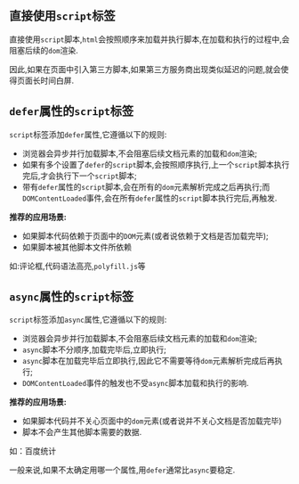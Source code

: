 ## 直接使用`script`标签

直接使用`script`脚本,`html`会按照顺序来加载并执行脚本,在加载和执行的过程中,会阻塞后续的`dom`渲染.

因此,如果在页面中引入第三方脚本,如果第三方服务商出现类似延迟的问题,就会使得页面长时间白屏.



## `defer`属性的`script`标签

`script`标签添加`defer`属性,它遵循以下的规则:

- 浏览器会异步并行加载脚本,不会阻塞后续文档元素的加载和`dom`渲染;
- 如果有多个设置了`defer`的`script`脚本,会按照顺序执行,上一个`script`脚本执行完后,才会执行下一个`script`脚本;
- 带有`defer`属性的`script`脚本,会在所有的`dom`元素解析完成之后再执行;而`DOMContentLoaded`事件,会在所有`defer`属性的`script`脚本执行完后,再触发.

**推荐的应用场景:**

- 如果脚本代码依赖于页面中的`DOM`元素(或者说依赖于文档是否加载完毕);
- 如果脚本被其他脚本文件所依赖

如:评论框,代码语法高亮,`polyfill.js`等



## `async`属性的`script`标签

`script`标签添加`async`属性,它遵循以下的规则:

- 浏览器会异步并行加载脚本,不会阻塞后续文档元素的加载和`dom`渲染;
- `async`脚本不分顺序,加载完毕后,立即执行;
- `async`脚本在加载完毕后立即执行,因此它不需要等待`dom`元素解析完成后再执行;
- `DOMContentLoaded`事件的触发也不受`async`脚本加载和执行的影响.

**推荐的应用场景:**

- 如果脚本代码并不关心页面中的`dom`元素(或者说并不关心文档是否加载完毕)
- 脚本不会产生其他脚本需要的数据.

如：百度统计

一般来说,如果不太确定用哪一个属性,用`defer`通常比`async`要稳定.